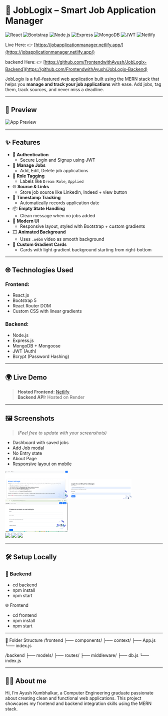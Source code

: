 # 🚀 JobLogix – Smart Job Application Manager
![React](https://img.shields.io/badge/Frontend-React.js-61DAFB?style=for-the-badge&logo=react)
![Bootstrap](https://img.shields.io/badge/UI-Bootstrap-7952B3?style=for-the-badge&logo=bootstrap)
![Node.js](https://img.shields.io/badge/Backend-Node.js-339933?style=for-the-badge&logo=node.js)
![Express](https://img.shields.io/badge/API-Express.js-000000?style=for-the-badge&logo=express)
![MongoDB](https://img.shields.io/badge/Database-MongoDB-47A248?style=for-the-badge&logo=mongodb)
![JWT](https://img.shields.io/badge/Auth-JWT-orange?style=for-the-badge&logo=jsonwebtokens)
![Netlify](https://img.shields.io/badge/Hosted%20on-Netlify-00C7B7?style=for-the-badge&logo=netlify)


Live Here: 👉 [https://jobapplicationmanager.netlify.app/](https://jobapplicationmanager.netlify.app/)

backend Here: 👉 [https://github.com/FrontendwithAyush/JobLogix-Backend](https://github.com/FrontendwithAyush/JobLogix-Backend)

JobLogix is a full-featured web application built using the MERN stack that helps you **manage and track your job applications** with ease. Add jobs, tag them, track sources, and never miss a deadline.

---

## 📸 Preview

![App Preview](./screenshot/movie-preview.png) <!-- Add your screenshot image in a folder called 'screenshots' -->

---

## ✨ Features

- 🔐 **Authentication**
  - Secure Login and Signup using JWT
- 📝 **Manage Jobs**
  - Add, Edit, Delete job applications
- 📌 **Role Tagging**
  - Labels like `Dream Role`, `Applied`
- 🌐 **Source & Links**
  - Store job source like LinkedIn, Indeed + view button
- 📅 **Timestamp Tracking**
  - Automatically records application date
- 📦 **Empty State Handling**
  - Clean message when no jobs added
- 🎨 **Modern UI**
  - Responsive layout, styled with Bootstrap + custom gradients
- 🎞 **Animated Background**
  - Uses `.webm` video as smooth background
- 🌈 **Custom Gradient Cards**
  - Cards with light gradient background starting from right-bottom

---

## 🌐 Technologies Used

### Frontend:
- React.js
- Bootstrap 5
- React Router DOM
- Custom CSS with linear gradients

### Backend:
- Node.js
- Express.js
- MongoDB + Mongoose
- JWT (Auth)
- Bcrypt (Password Hashing)

---

## 🌍 Live Demo

> **Hosted Frontend:** [Netlify](https://jobapplicationmanager.netlify.app/)  
> **Backend API:** Hosted on Render 

---

## 🖼️ Screenshots

> *(Feel free to update with your screenshots)*

- Dashboard with saved jobs  
- Add Job modal  
- No Entry state  
- About Page  
- Responsive layout on mobile
  <div align="center">
<img src="./screenshot/img1.png" width="200" />
<img src="./screenshot/img2.png" width="200" />
<img src="./screenshot/img3.png" width="200" />
<br/>
<img src="./screenshot/img4.png" width="200" />
<img src="./screenshot/img5.png" width="200" />
<img src="./screenshot/img6.png" width="200" />
</div>

---

## 🛠️ Setup Locally

### 🔧 Backend


- cd backend
- npm install
- npm start


🌐 Frontend

- cd frontend
- npm install
- npm start


---
📁 Folder Structure
/frontend
  ├── components/
  ├── context/
  ├── App.js
  └── index.js

/backend
  ├── models/
  ├── routes/
  ├── middleware/
  ├── db.js
  └── index.js
  

---
## 👨‍💻 About me

Hi, I’m Ayush Kumbhalkar, a Computer Engineering graduate passionate about creating clean and functional web applications.
This project showcases my frontend and backend integration skills using the MERN stack.
